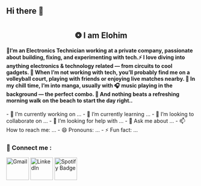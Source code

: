 ## Hi there 👋

<h1>
  <h2 align="center">❂ I am Elohim</h2>
</h1>

<h4 align="left">🌟I’m an Electronics Technician working at a private company, passionate about building, fixing, and experimenting with tech.⚡ I love diving into anything electronics & technology related — from circuits to cool gadgets.
🏐 When I’m not working with tech, you’ll probably find me on a volleyball court, playing with friends or enjoying live matches nearby.
📖 In my chill time, I’m into manga, usually with 🎧 music playing in the background — the perfect combo.
🌅 And nothing beats a refreshing morning walk on the beach to start the day right..</h4>
- 🔭 I’m currently working on ...
- 🌱 I’m currently learning ...
- 👯 I’m looking to collaborate on ...
- 🤔 I’m looking for help with ...
- 💬 Ask me about ...
- 📫 How to reach me: ...
- 😄 Pronouns: ...
- ⚡ Fun fact: ...

 <h3>🧲 Connect me :</h3>
<a href="sillyswimmer@duck.com">
  <img width="60px" src="https://play-lh.googleusercontent.com/MaRCSacmqLlbSST5m_sJUb_tE9pTresHYgwpd4gInpcj_NVGbjLCnTe96Yx5zz893bA=w480-h960" alt="Gmail" /></a> 
  
  <a href="https://www.linkedin.com/in/el%C3%B2him/" target="_blank">
    <img width="60px" src="https://cdn-icons-png.freepik.com/256/2496/2496097.png?semt=ais_hybrid" alt="LinkedIn" /></a> 
    
<a href="https://open.spotify.com/user/312heb6s5p4rcy6bcvzwsum6n6dy" target="_blank">
  <img width="60px" src="https://cdn.jim-nielsen.com/watchos/512/spotify-music-and-podcasts-2020-03-19.png?rf=1024" alt="Spotify Badge"></a>
